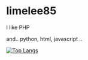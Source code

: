 # limelee85
I like PHP

and.. python, html, javascript .. 

[![Top Langs](https://github-readme-stats.vercel.app/api/top-langs/?username=limelee85&layout=compact)](https://github.com/limelee85/)


